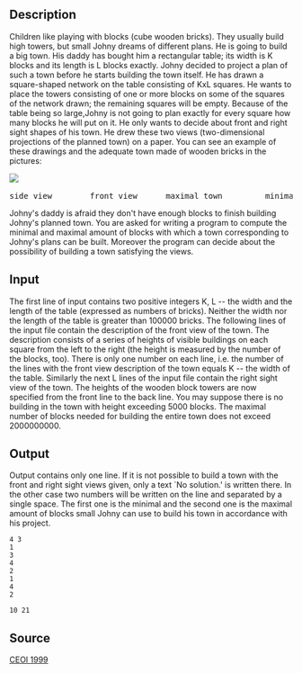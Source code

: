 <h2>Description</h2><p>Children like playing with blocks (cube wooden bricks). They usually build high towers, but small Johny dreams of different plans. He is going to build a big town. His daddy has bought him a rectangular table; its width is K blocks and its length is L blocks exactly. Johny decided to project a plan of such a town before he starts building the town itself. He has drawn a square-shaped network on the table consisting of KxL squares. He wants to place the towers consisting of one or more blocks on some of the squares of the network drawn; the remaining squares will be empty. Because of the table being so large,Johny is not going to plan exactly for every square how many blocks he will put on it. He only wants to decide about front and right sight shapes of his town. He drew these two views (two-dimensional projections of the planned town) on a paper. You can see an example of these drawings and the adequate town made of wooden bricks in the pictures:
</p><pre><img src="images/1736_1.jpg">
<br>side view        front view      maximal town         minimal town (both front and back view)</pre><p>
</p>Johny's daddy is afraid they don't have enough blocks to finish building Johny's planned town. You are asked for writing a program to compute the minimal and maximal amount of blocks with which a town corresponding to Johny's plans can be built. Moreover the program can decide about the possibility of building a town satisfying the views.<h2>Input</h2><p>The first line of input contains two positive integers K, L -- the width and the length of the table (expressed as numbers of bricks). Neither the width nor the length of the table is greater than 100000 bricks. The following lines of the input file contain the description of the front view of the town. The description consists of a series of heights of visible buildings on each square from the left to the right (the height is measured by the number of the blocks, too). There is only one number on each line, i.e. the number of the lines with the front view description of the town equals K -- the width of the table. Similarly the next L lines of the input file contain the right sight view of the town. The heights of the wooden block towers are now specified from the front line to the back line. You may suppose there is no building in the town with height exceeding 5000 blocks. The maximal number of blocks needed for building the entire town does not exceed 2000000000.</p><h2>Output</h2><p>Output contains only one line. If it is not possible to build a town with the front and right sight views given, only a text `No solution.' is written there. In the other case two numbers will be written on the line and separated by a single space. The first one is the minimal and the second one is the maximal amount of blocks small Johny can use to build his town in accordance with his project.</p><pre><code class="language-input1">4 3
1
3
4
2
1
4
2
</code></pre><pre><code class="language-output1">10 21</code></pre><h2>Source</h2><a href="searchproblem?field=source&amp;key=CEOI+1999">CEOI 1999</a>